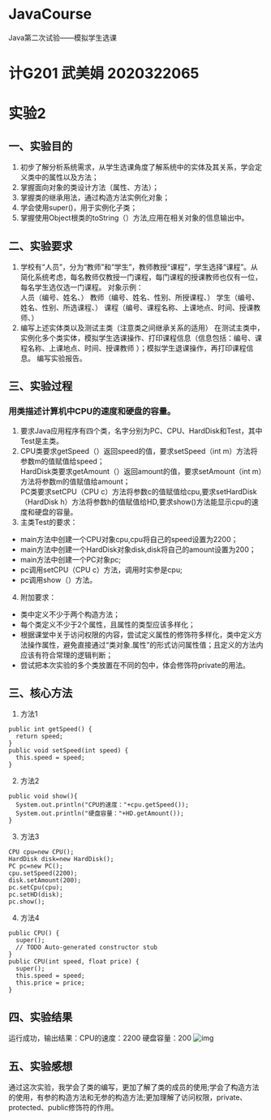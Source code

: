 # JavaCourse
Java第二次试验——模拟学生选课
# 计G201 武美娟 2020322065

# 实验2

## 一、实验目的
1. 初步了解分析系统需求，从学生选课角度了解系统中的实体及其关系，学会定义类中的属性以及方法；
2. 掌握面向对象的类设计方法（属性、方法）；
3. 掌握类的继承用法，通过构造方法实例化对象；
4. 学会使用super()，用于实例化子类；
5. 掌握使用Object根类的toString（）方法,应用在相关对象的信息输出中。
## 二、实验要求
1. 学校有“人员”，分为“教师”和“学生”，教师教授“课程”，学生选择“课程”。从简化系统考虑，每名教师仅教授一门课程，每门课程的授课教师也仅有一位，每名学生选仅选一门课程。 
对象示例：	 
   人员（编号、姓名、）
   教师（编号、姓名、性别、所授课程、）
	 学生（编号、姓名、性别、所选课程、）
	 课程（编号、课程名称、上课地点、时间、授课教师、）
2. 编写上述实体类以及测试主类（注意类之间继承关系的适用）
在测试主类中，实例化多个类实体，模拟学生选课操作、打印课程信息（信息包括：编号、课程名称、上课地点、时间、授课教师 ）；模拟学生退课操作，再打印课程信息。
编写实验报告。
## 三、实验过程
### 用类描述计算机中CPU的速度和硬盘的容量。
1. 要求Java应用程序有四个类，名字分别为PC、CPU、HardDisk和Test，其中Test是主类。
2. CPU类要求getSpeed（）返回speed的值，要求setSpeed（int m）方法将参数m的值赋值给speed；  
   HardDisk类要求getAmount（）返回amount的值，要求setAmount（int m）方法将参数m的值赋值给amount；  
   PC类要求setCPU（CPU c）方法将参数c的值赋值给cpu,要求setHardDisk（HardDisk h）方法将参数h的值赋值给HD,要求show()方法能显示cpu的速度和硬盘的容量。
3. 主类Test的要求：
  * main方法中创建一个CPU对象cpu,cpu将自己的speed设置为2200；
  * main方法中创建一个HardDisk对象disk,disk将自己的amount设置为200；
  * main方法中创建一个PC对象pc;
  * pc调用setCPU（CPU c）方法，调用时实参是cpu;
  * pc调用show（）方法。
4. 附加要求：
  * 类中定义不少于两个构造方法；
  * 每个类定义不少于2个属性，且属性的类型应该多样化；
  * 根据课堂中关于访问权限的内容，尝试定义属性的修饰符多样化，类中定义方法操作属性，避免直接通过“类对象.属性”的形式访问属性值；且定义的方法内应该有符合常理的逻辑判断；
  * 尝试把本次实验的多个类放置在不同的包中，体会修饰符private的用法。
## 三、核心方法
1. 方法1
```
public int getSpeed() {
  return speed;
}
public void setSpeed(int speed) {
  this.speed = speed;
}
 ```
 2. 方法2
 ```
 public void show(){
   System.out.println("CPU的速度："+cpu.getSpeed());
   System.out.println("硬盘容量："+HD.getAmount());
}
 ```
 3. 方法3
 ```
 CPU cpu=new CPU();
 HardDisk disk=new HardDisk();
 PC pc=new PC();
 cpu.setSpeed(2200);
 disk.setAmount(200);
 pc.setCpu(cpu);
 pc.setHD(disk);
 pc.show();
 ```
 4. 方法4
 ```
 public CPU() {
   super();
   // TODO Auto-generated constructor stub
 }
 public CPU(int speed, float price) {
   super();
   this.speed = speed;
   this.price = price;
 }
 ```
## 四、实验结果
  运行成功，输出结果：CPU的速度：2200   硬盘容量：200
  ![img](http://note.youdao.com/yws/public/resource/253af59d7c3cc80c27cd7edcfc8a506e/xmlnote/WEBRESOURCEed65ad4dbc90574ec7d9e524bb29c401/13)
  
## 五、实验感想
  通过这次实验，我学会了类的编写，更加了解了类的成员的使用;学会了构造方法的使用，有参的构造方法和无参的构造方法;更加理解了访问权限，private、protected、public修饰符的作用。

